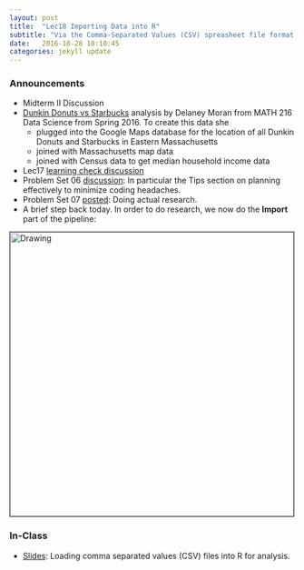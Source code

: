 ```yaml
---
layout: post
title:  "Lec18 Importing Data into R"
subtitle: "Via the Comma-Separated Values (CSV) spreasheet file format."
date:   2016-10-28 10:10:45
categories: jekyll update
---
```




### Announcements

* Midterm II Discussion
* <a href = "https://github.com/DelaneyMoran/FinalProject/blob/master/DD%20and%20SB%20Final.Rmd" target = "_blank">Dunkin Donuts vs Starbucks</a> analysis by Delaney Moran from MATH 216 Data Science from Spring 2016. To create this data she
    + plugged into the Google Maps database for the location of all Dunkin Donuts and Starbucks in Eastern Massachusetts
    + joined with Massachusetts map data
    + joined with Census data to get median household income data
* Lec17 <a href = "{{ site.baseurl }}/assets/LC/sampling.html" target = "_blank">learning check discussion</a>
* Problem Set 06 <a href = "{{ site.baseurl }}/assets/PS/PS-06_discussion.html"
target = "_blank">discussion</a>: In particular the Tips section on planning effectively to minimize coding headaches.
* Problem Set 07 <a href = "{{ site.baseurl }}/assets/PS/PS-07.html" is
target = "_blank">posted</a>: Doing actual research.
* A brief step back today. In order to do research, we now do the **Import** part of the pipeline:

<img src="{{ site.baseurl }}/assets/figure/pipeline3.png" alt="Drawing" style="width: 500px;" border="1"/>




### In-Class

* <a href = "{{ site.baseurl }}/assets/2-Data/importing_data.html" target = "_blank">Slides</a>: Loading comma separated values (CSV) files into R for analysis.
